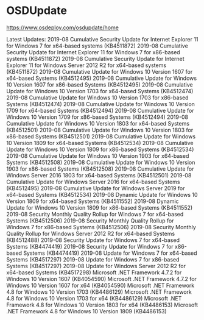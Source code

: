 # OSDUpdate
https://www.osdeploy.com/osdupdate/home

Latest Updates:
2019-08 Cumulative Security Update for Internet Explorer 11 for Windows 7 for x64-based systems (KB4511872)
2019-08 Cumulative Security Update for Internet Explorer 11 for Windows 7 for x86-based systems (KB4511872)
2019-08 Cumulative Security Update for Internet Explorer 11 for Windows Server 2012 R2 for x64-based systems (KB4511872)
2019-08 Cumulative Update for Windows 10 Version 1607 for x64-based Systems (KB4512495)
2019-08 Cumulative Update for Windows 10 Version 1607 for x86-based Systems (KB4512495)
2019-08 Cumulative Update for Windows 10 Version 1703 for x64-based Systems (KB4512474)
2019-08 Cumulative Update for Windows 10 Version 1703 for x86-based Systems (KB4512474)
2019-08 Cumulative Update for Windows 10 Version 1709 for x64-based Systems (KB4512494)
2019-08 Cumulative Update for Windows 10 Version 1709 for x86-based Systems (KB4512494)
2019-08 Cumulative Update for Windows 10 Version 1803 for x64-based Systems (KB4512501)
2019-08 Cumulative Update for Windows 10 Version 1803 for x86-based Systems (KB4512501)
2019-08 Cumulative Update for Windows 10 Version 1809 for x64-based Systems (KB4512534)
2019-08 Cumulative Update for Windows 10 Version 1809 for x86-based Systems (KB4512534)
2019-08 Cumulative Update for Windows 10 Version 1903 for x64-based Systems (KB4512508)
2019-08 Cumulative Update for Windows 10 Version 1903 for x86-based Systems (KB4512508)
2019-08 Cumulative Update for Windows Server 2016 1803 for x64-based Systems (KB4512501)
2019-08 Cumulative Update for Windows Server 2016 for x64-based Systems (KB4512495)
2019-08 Cumulative Update for Windows Server 2019 for x64-based Systems (KB4512534)
2019-08 Dynamic Update for Windows 10 Version 1809 for x64-based Systems (KB4511552)
2019-08 Dynamic Update for Windows 10 Version 1809 for x86-based Systems (KB4511552)
2019-08 Security Monthly Quality Rollup for Windows 7 for x64-based Systems (KB4512506)
2019-08 Security Monthly Quality Rollup for Windows 7 for x86-based Systems (KB4512506)
2019-08 Security Monthly Quality Rollup for Windows Server 2012 R2 for x64-based Systems (KB4512488)
2019-08 Security Update for Windows 7 for x64-based Systems (KB4474419)
2019-08 Security Update for Windows 7 for x86-based Systems (KB4474419)
2019-08 Update for Windows 7 for x64-based Systems (KB4517297)
2019-08 Update for Windows 7 for x86-based Systems (KB4517297)
2019-08 Update for Windows Server 2012 R2 for x64-based Systems (KB4517298)
Microsoft .NET Framework 4.7.2 for Windows 10 Version 1607 (KB4054590)
Microsoft .NET Framework 4.7.2 for Windows 10 Version 1607 for x64 (KB4054590)
Microsoft .NET Framework 4.8 for Windows 10 Version 1703 (KB4486129)
Microsoft .NET Framework 4.8 for Windows 10 Version 1703 for x64 (KB4486129)
Microsoft .NET Framework 4.8 for Windows 10 Version 1803 for x64 (KB4486153)
Microsoft .NET Framework 4.8 for Windows 10 Version 1809 (KB4486153)
